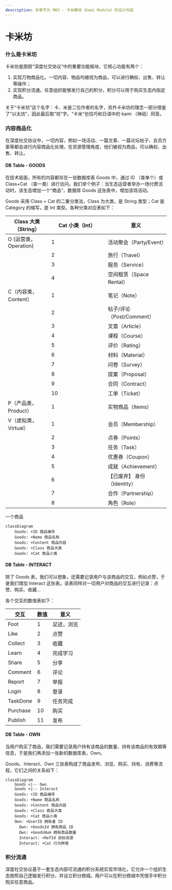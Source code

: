 ```yaml
---
description: 本章节为 M03 - 卡米模块（Kami Module）的设计内容
---
```


# 卡米坊

### 什么是卡米坊

卡米坊是朋厨“深度社交协议”中的重要功能板块，它核心功能有两个：

1. 实现万物商品化。一切内容、物品均被视为商品，可以进行确权、出售、转让等操作；
2. 实现积分流通。任意组织能够发行自己的积分，积分可以用于购买生态内指定商品。

关于“卡米坊”这个名字：卡、米是二位作者的名字，另外卡米坊的理念一部分借鉴了“以太坊”，因此最后取“坊”字。“卡米”也恰巧和日语中的 kami （神祇）同音。



### 内容商品化

在深度社交协议中，一切内容，例如一场活动、一篇文章、一篇论坛帖子、会员方案等都会进行内容商品化处理，在资源管理角度，他们被视为商品，可以确权、出售、转让。

#### DB Table - GOODS

在技术层面，所有的内容都存在一张数据库表 Goods 中，通过 ID （查单个）或 Class+Cat （查一类）进行访问。我们举个例子：当生态运营者举办一场付费活动时，该生态增加一个“商品”，数据库 Goods 这张表中，增加该场活动。

Goods 采用 Class + Cat 的二重分类法，Class 为大类，是 String 类型；Cat 是 Category 的缩写，是 Int 类型。各种分类对应表如下：

<table><thead><tr><th>Class 大类（String）</th><th width="161">Cat 小类（Int）</th><th>意义</th></tr></thead><tbody><tr><td>O (运营类，Operation)</td><td>1</td><td>活动聚会（Party/Event）</td></tr><tr><td></td><td>2</td><td>旅行（Travel）</td></tr><tr><td></td><td>3</td><td>服务（Service）</td></tr><tr><td></td><td>4</td><td>空间租赁（Space Rental）</td></tr><tr><td>C（内容类，Content）</td><td>1</td><td>笔记（Note）</td></tr><tr><td></td><td>2</td><td>帖子/评论（Post/Comment）</td></tr><tr><td></td><td>3</td><td>文章（Article）</td></tr><tr><td></td><td>4</td><td>课程（Course）</td></tr><tr><td></td><td>5</td><td>评价（Rating）</td></tr><tr><td></td><td>6</td><td>材料（Material）</td></tr><tr><td></td><td>7</td><td>问卷（Survey）</td></tr><tr><td></td><td>8</td><td>提案（Proposal）</td></tr><tr><td></td><td>9</td><td>合同（Contract）</td></tr><tr><td></td><td>10</td><td>工单（Ticket）</td></tr><tr><td>P（产品类，Product）</td><td>1</td><td>实物商品（Items）</td></tr><tr><td>V（虚拟类，Virtual）</td><td>1</td><td>会员（Membership）</td></tr><tr><td></td><td>2</td><td>点券（Points）</td></tr><tr><td></td><td>3</td><td>任务（Task）</td></tr><tr><td></td><td>4</td><td>优惠券（Coupon）</td></tr><tr><td></td><td>5</td><td>成就（Achievement）</td></tr><tr><td></td><td>6</td><td>【已废弃】 身份（Identity）</td></tr><tr><td></td><td>7</td><td>合作（Partnership）</td></tr><tr><td></td><td>8</td><td>角色（Role）</td></tr></tbody></table>

一个商品

```mermaid
classDiagram
    Goods: +ID 商品编号
    Goods: +Name 商品名称
    Goods: +Content 商品内容
    Goods: +Class 商品大类
    Goods: +Cat 商品小类
```



#### DB Table - INTERACT

除了 Goods 表，我们可以想象，还需要记录用户与该商品的交互，例如点赞，于是我们增加 Interact 这张表。该表同样对一切用户对商品的交互进行记录：点赞、购买、收藏...

各个交互的数值表如下：

| 交互       | 数值 | 意义    |
| -------- | -- | ----- |
| Foot     | 1  | 足迹，浏览 |
| Like     | 2  | 点赞    |
| Collect  | 3  | 收藏    |
| Learn    | 4  | 完成学习  |
| Share    | 5  | 分享    |
| Comment  | 6  | 评论    |
| Report   | 7  | 举报    |
| Login    | 8  | 登录    |
| TaskDone | 9  | 任务完成  |
| Purchase | 10 | 购买    |
| Publish  | 11 | 发布    |



#### DB Table - OWN

当用户购买了商品，我们需要记录用户持有该商品的数量、持有该商品的有效期等信息，于是我们再添加一张新的数据库表，Own。

Goods、Interact、Own 三张表构成了商品发布、浏览、购买、持有、消费等流程，它们之间的关系如下：

```mermaid
classDiagram
    Goods <|-- Own
    Goods <|-- Interact
    Goods: +ID 商品编号
    Goods: +Name 商品名称
    Goods: +Content 商品内容
    Goods: +Class 商品大类
    Goods: +Cat 商品小类
    Own: +UserID 拥有者 ID
	  Own: +GoodsId 拥有商品 ID
	  Own: +GoodsNum 拥有商品数量
	  Interact: +RefId 目标资源
	  Interact: +Cat 行为种类  
```



### 积分流通

深度社交协议基于一套生态内部可流通的积分系统实现市场化，它允许一个组织生态按照自己逻辑发行积分，并设立积分商城。用户可以在积分商城中凭借手中积分购买任意商品。

